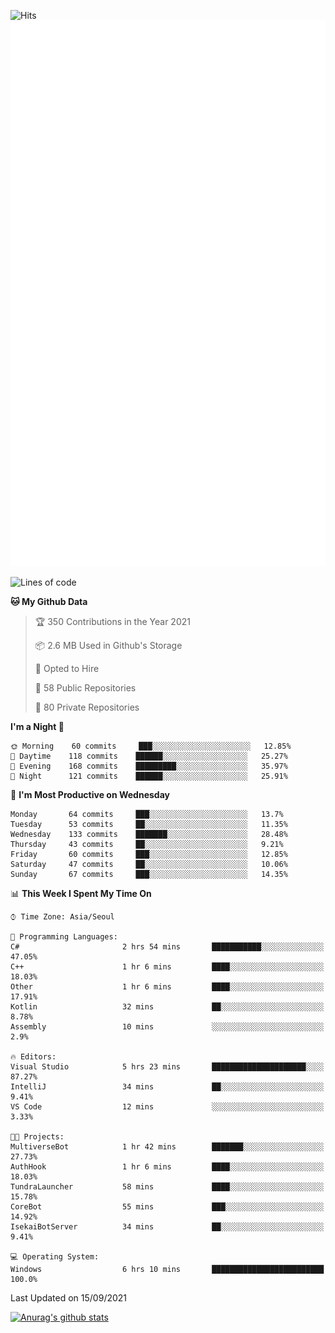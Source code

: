 ![Hits](https://hits.seeyoufarm.com/api/count/incr/badge.svg?url=https%3A%2F%2Fgithub.com%2Fkokose1234&count_bg=%2379C83D&title_bg=%23555555&icon=apple.svg&icon_color=%23E7E7E7&title=hits&edge_flat=false)
<br/>
![Metrics](https://github.com/kokose1234/kokose1234/blob/main/github-metrics.svg)

<!--START_SECTION:waka-->
![Lines of code](https://img.shields.io/badge/From%20Hello%20World%20I%27ve%20Written-12.4%20million%20lines%20of%20code-blue)

**🐱 My Github Data** 

> 🏆 350 Contributions in the Year 2021
 > 
> 📦 2.6 MB Used in Github's Storage 
 > 
> 💼 Opted to Hire
 > 
> 📜 58 Public Repositories 
 > 
> 🔑 80 Private Repositories  
 > 
**I'm a Night 🦉** 

```text
🌞 Morning    60 commits     ███░░░░░░░░░░░░░░░░░░░░░░   12.85% 
🌆 Daytime    118 commits    ██████░░░░░░░░░░░░░░░░░░░   25.27% 
🌃 Evening    168 commits    █████████░░░░░░░░░░░░░░░░   35.97% 
🌙 Night      121 commits    ██████░░░░░░░░░░░░░░░░░░░   25.91%

```
📅 **I'm Most Productive on Wednesday** 

```text
Monday       64 commits     ███░░░░░░░░░░░░░░░░░░░░░░   13.7% 
Tuesday      53 commits     ██░░░░░░░░░░░░░░░░░░░░░░░   11.35% 
Wednesday    133 commits    ███████░░░░░░░░░░░░░░░░░░   28.48% 
Thursday     43 commits     ██░░░░░░░░░░░░░░░░░░░░░░░   9.21% 
Friday       60 commits     ███░░░░░░░░░░░░░░░░░░░░░░   12.85% 
Saturday     47 commits     ██░░░░░░░░░░░░░░░░░░░░░░░   10.06% 
Sunday       67 commits     ███░░░░░░░░░░░░░░░░░░░░░░   14.35%

```


📊 **This Week I Spent My Time On** 

```text
⌚︎ Time Zone: Asia/Seoul

💬 Programming Languages: 
C#                       2 hrs 54 mins       ███████████░░░░░░░░░░░░░░   47.05% 
C++                      1 hr 6 mins         ████░░░░░░░░░░░░░░░░░░░░░   18.03% 
Other                    1 hr 6 mins         ████░░░░░░░░░░░░░░░░░░░░░   17.91% 
Kotlin                   32 mins             ██░░░░░░░░░░░░░░░░░░░░░░░   8.78% 
Assembly                 10 mins             ░░░░░░░░░░░░░░░░░░░░░░░░░   2.9%

🔥 Editors: 
Visual Studio            5 hrs 23 mins       █████████████████████░░░░   87.27% 
IntelliJ                 34 mins             ██░░░░░░░░░░░░░░░░░░░░░░░   9.41% 
VS Code                  12 mins             ░░░░░░░░░░░░░░░░░░░░░░░░░   3.33%

🐱‍💻 Projects: 
MultiverseBot            1 hr 42 mins        ███████░░░░░░░░░░░░░░░░░░   27.73% 
AuthHook                 1 hr 6 mins         ████░░░░░░░░░░░░░░░░░░░░░   18.03% 
TundraLauncher           58 mins             ████░░░░░░░░░░░░░░░░░░░░░   15.78% 
CoreBot                  55 mins             ███░░░░░░░░░░░░░░░░░░░░░░   14.92% 
IsekaiBotServer          34 mins             ██░░░░░░░░░░░░░░░░░░░░░░░   9.41%

💻 Operating System: 
Windows                  6 hrs 10 mins       █████████████████████████   100.0%

```


 Last Updated on 15/09/2021
<!--END_SECTION:waka-->

[![Anurag's github stats](https://github-readme-stats.vercel.app/api?username=kokose1234&theme=dracula)](https://github.com/anuraghazra/github-readme-stats)



	
